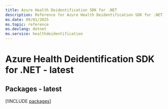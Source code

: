 ```yaml
---
title: Azure Health Deidentification SDK for .NET
description: Reference for Azure Health Deidentification SDK for .NET
ms.date: 09/01/2025
ms.topic: reference
ms.devlang: dotnet
ms.service: healthdeidentification
---
```

# Azure Health Deidentification SDK for .NET - latest
## Packages - latest
[!INCLUDE [packages](health-deidentification-index.md)]